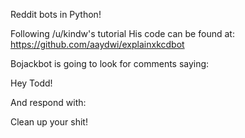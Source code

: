 Reddit bots in Python!

Following /u/kindw's tutorial
His code can be found at:
https://github.com/aaydwi/explainxkcdbot

Bojackbot is going to look for comments saying:

Hey Todd!

And respond with:

Clean up your shit!
